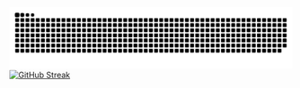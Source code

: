 <picture>
  <source media="(prefers-color-scheme: dark)" srcset="https://raw.githubusercontent.com/Xeruloudon/Xeruloudon/output/github-contribution-grid-snake-dark.svg">
  <source media="(prefers-color-scheme: light)" srcset="https://raw.githubusercontent.com/Xeruloudon/Xeruloudon/output/github-contribution-grid-snake.svg">
  <img alt="github contribution grid snake animation" src="https://raw.githubusercontent.com/Xeruloudon/Xeruloudon/output/github-contribution-grid-snake.svg">
</picture>
<a href="https://git.io/streak-stats"><img src="https://github-readme-streak-stats.herokuapp.com?user=Xeruloudon&theme=dark&background=00000080&hide_border=true&date_format=j%20M%5B%20Y%5D&card_width=850" alt="GitHub Streak" /></a>
